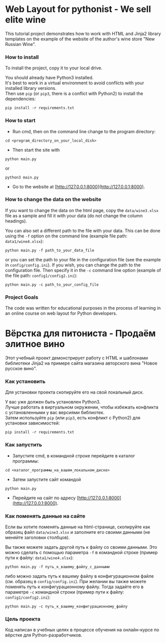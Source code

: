 # Web Layout for pythonist - We sell elite wine

This tutorial project demonstrates how to work with HTML and Jinja2 library templates on the example of the website of the author's wine store "New Russian Wine".

### How to install

To install the project, copy it to your local drive.

You should already have Python3 installed.<br>
It's best to work in a virtual environment to avoid conflicts with your installed library versions.<br>
Then use `pip` (or `pip3`, there is a conflict with Python2) to install the dependencies:
```
pip install -r requirements.txt
```

### How to start

- Run cmd, then on the command line change to the program directory: 
```
cd <program_directory_on_your_local_disk>
```
- Then start the site with 
```
python main.py
```
or
```
python3 main.py
```
- Go to the website at [http://127.0.0.1:8000](http://127.0.0.1:8000).

### How to change the data on the website

If you want to change the data on the html page, copy the `data/wine3.xlsx` file as a sample and fill it with your data (do not change the column headings).

You can also set a different path to the file with your data.
This can be done using the `-f` option on the command line (example file path: `data1/wine4.xlsx`):
```
python main.py -f path_to_your_data_file
```
or you can set the path to your file in the configuration file (see the example in `config/config.ini`).
If you wish, you can change the path to the configuration file. Then specify it in the `-c` command line option (example of the file path: `config1/config2.ini`):
```
python main.py -c path_to_your_config_file
```

### Project Goals

The code was written for educational purposes in the process of learning in an online course on web layout for Python developers.



# Вёрстка для питониста - Продаём элитное вино

Этот учебный проект демонстрирует работу с HTML и шаблонами библиотеки Jinja2 на примере сайта магазина авторского вина "Новое русское вино".

### Как установить

Для установки проекта скопируйте его на свой локальный диск.

У вас уже должен быть установлен Python3.<br>
Лучше работать в виртуальном окружении, чтобы избежать конфликта с установленными у вас версиями библиотек.<br>
Затем используйте `pip` (или `pip3`, есть конфликт с Python2) для установки зависимостей:
```
pip install -r requirements.txt
```

### Как запустить

- Запустите cmd, в командной строке перейдите в каталог программы: 
```
cd <каталог_программы_на_вашем_локальном_диске>
```
- Затем запустите сайт командой 
```
python main.py
```
- Перейдите на сайт по адресу [http://127.0.0.1:8000](http://127.0.0.1:8000).

### Как поменять данные на сайте

Если вы хотите поменять данные на html-странице, скопируйте как образец файл `data/wine3.xlsx` и заполните его своими данными (не меняйте заголовки столбцов).

Вы также можете задать другой путь к файлу со своими данными.
Это можно сделать с помощью параметра `-f` в командной строке (пример пути к файлу: `data1/wine4.xlsx`):
```
python main.py -f путь_к_вашему_файлу_с_данными
```
либо можно задать путь к вашему файлу в конфигурационном файле (см. образец в `config/config.ini`).
При желании вы также можете поменять путь к конфигурационному файлу. Тогда задайте его в параметре `-c` командной строки (пример пути к файлу: `config1/config2.ini`):
```
python main.py -c путь_к_вашему_конфигурационному_файлу
```

### Цель проекта

Код написан в учебных целях в процессе обучения на онлайн-курсе по вёрстке для Python-разработчиков.

